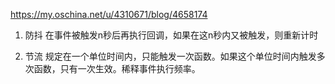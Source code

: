 https://my.oschina.net/u/4310671/blog/4658174
1. 防抖
在事件被触发n秒后再执行回调，如果在这n秒内又被触发，则重新计时

2. 节流
规定在一个单位时间内，只能触发一次函数。如果这个单位时间内触发多次函数，只有一次生效。稀释事件执行频率。